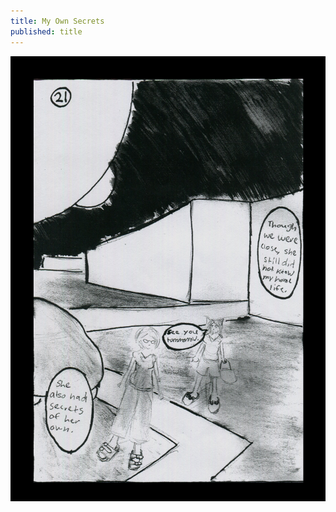 ```yaml
---
title: My Own Secrets
published: title
---
```

![image](https://raw.githubusercontent.com/LWFlouisa/uploadedfairyalt/master/pages/page11.png)
